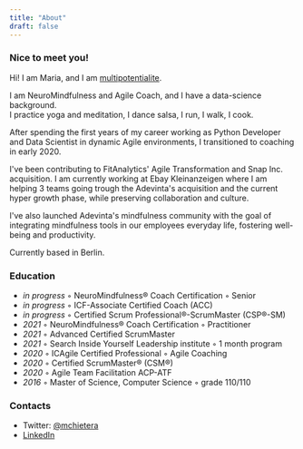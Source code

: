 ```yaml
---
title: "About"
draft: false
---
```



### Nice to meet you!

Hi! I am Maria, and I am [multipotentialite](https://www.ted.com/talks/emilie_wapnick_why_some_of_us_don_t_have_one_true_calling?language=en).

I am NeuroMindfulness and Agile Coach, and I have a data-science background. \
I practice yoga and meditation, I dance salsa, I run, I walk, I cook.

After spending the first years of my career working as Python Developer and Data Scientist in dynamic Agile environments, I transitioned to coaching in early 2020. 

I've been contributing to FitAnalytics' Agile Transformation and Snap Inc. acquisition. I am currently working at Ebay Kleinanzeigen where I am helping 3 teams going trough the Adevinta's acquisition and the current hyper growth phase, while preserving collaboration and culture. 

I've also launched Adevinta's mindfulness community with the goal of integrating mindfulness tools in our employees everyday life, fostering well-being and productivity.

Currently based in Berlin.

### Education
* _in progress_ ◦ NeuroMindfulness® Coach Certification ◦ Senior
* _in progress_ ◦ ICF-Associate Certified Coach (ACC) 
* _in progress_ ◦ Certified Scrum Professional®-ScrumMaster (CSP®-SM)
* _2021_ ◦ NeuroMindfulness® Coach Certification ◦ Practitioner
* _2021_ ◦ Advanced Certified ScrumMaster
* _2021_ ◦ Search Inside Yourself Leadership institute ◦ 1 month program
* _2020_ ◦ ICAgile Certified Professional ◦ Agile Coaching
* _2020_ ◦ Certified ScrumMaster® (CSM®)
* _2020_ ◦ Agile Team Facilitation ACP-ATF
* _2016_ ◦ Master of Science, Computer Science ◦ grade 110/110

### Contacts

- Twitter: [@mchietera](https://twitter.com/mchietera)
- [LinkedIn](https://www.linkedin.com/in/mariachietera/)
